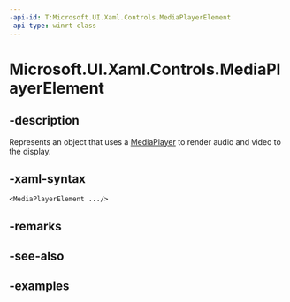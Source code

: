 ```yaml
---
-api-id: T:Microsoft.UI.Xaml.Controls.MediaPlayerElement
-api-type: winrt class
---
```


# Microsoft.UI.Xaml.Controls.MediaPlayerElement

<!--
public class MediaPlayerElement : Microsoft.UI.Xaml.Controls.Control
-->


## -description

Represents an object that uses a [MediaPlayer](/uwp/api/windows.media.playback.mediaplayer) to render audio and video to the display.


## -xaml-syntax

```xaml
<MediaPlayerElement .../>
```

## -remarks

## -see-also

## -examples


